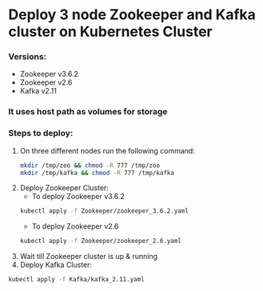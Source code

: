 # Deploy 3 node Zookeeper and Kafka cluster on Kubernetes Cluster
### Versions:
* Zookeeper v3.6.2
* Zookeeper v2.6
* Kafka v2.11
### It uses host path as volumes for storage
### Steps to deploy:
1. On three different nodes run the following command:
    ```sh
    mkdir /tmp/zoo && chmod -R 777 /tmp/zoo
    mkdir /tmp/kafka && chmod -R 777 /tmp/kafka
    ```
2. Deploy Zookeeper Cluster:
    * To deploy Zookeeper v3.6.2
    ```sh
    kubectl apply -f Zookeeper/zookeeper_3.6.2.yaml
    ```
    * To deploy Zookeeper v2.6
    ```sh
    kubectl apply -f Zookeeper/zookeeper_2.6.yaml
    ```
3. Wait till Zookeeper cluster is up & running  
4. Deploy Kafka Cluster:
```sh
kubectl apply -f Kafka/kafka_2.11.yaml
```